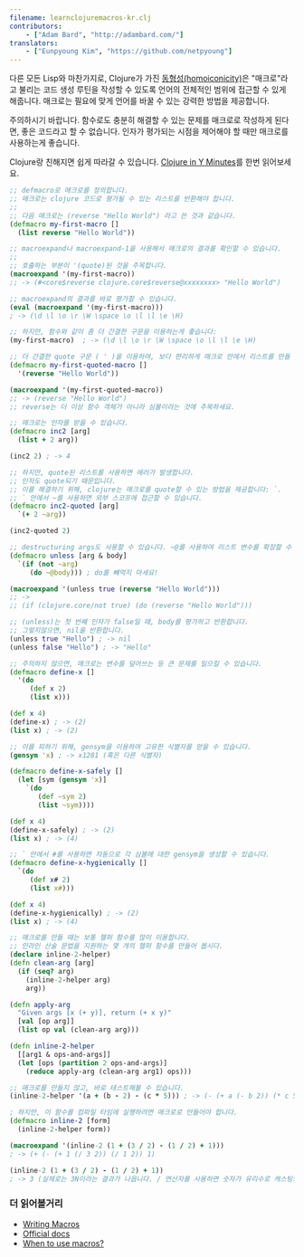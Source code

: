 ```yaml
---
filename: learnclojuremacros-kr.clj
contributors:
    - ["Adam Bard", "http://adambard.com/"]
translators:
    - ["Eunpyoung Kim", "https://github.com/netpyoung"]
---
```


다른 모든 Lisp와 마찬가지로, Clojure가 가진 [동형성(homoiconicity)](https://en.wikipedia.org/wiki/Homoiconic)은
 "매크로"라고 불리는 코드 생성 루틴을 작성할 수 있도록 언어의 전체적인 범위에 접근할 수 있게 해줍니다.
 매크로는 필요에 맞게 언어를 바꿀 수 있는 강력한 방법을 제공합니다.

주의하시기 바랍니다. 함수로도 충분히 해결할 수 있는 문제를 매크로로 작성하게 된다면, 좋은 코드라고 할 수 없습니다.
인자가 평가되는 시점을 제어해야 할 때만 매크로를 사용하는게 좋습니다.

Clojure랑 친해지면 쉽게 따라갈 수 있습니다. [Clojure in Y Minutes](/docs/ko-kr/clojure-kr/)를 한번 읽어보세요.

```clojure
;; defmacro로 매크로를 정의합니다.
;; 매크로는 clojure 코드로 평가될 수 있는 리스트를 반환해야 합니다.
;;
;; 다음 매크로는 (reverse "Hello World") 라고 쓴 것과 같습니다.
(defmacro my-first-macro []
  (list reverse "Hello World"))

;; macroexpand나 macroexpand-1을 사용해서 매크로의 결과를 확인할 수 있습니다.
;;
;; 호출하는 부분이 '(quote)된 것을 주목합니다.
(macroexpand '(my-first-macro))
;; -> (#<core$reverse clojure.core$reverse@xxxxxxxx> "Hello World")

;; macroexpand의 결과를 바로 평가할 수 있습니다.
(eval (macroexpand '(my-first-macro)))
; -> (\d \l \o \r \W \space \o \l \l \e \H)

;; 하지만, 함수와 같이 좀 더 간결한 구문을 이용하는게 좋습니다:
(my-first-macro)  ; -> (\d \l \o \r \W \space \o \l \l \e \H)

;; 더 간결한 quote 구문 ( ' )을 이용하여, 보다 편리하게 매크로 안에서 리스트를 만들 수 있습니다:
(defmacro my-first-quoted-macro []
  '(reverse "Hello World"))

(macroexpand '(my-first-quoted-macro))
;; -> (reverse "Hello World")
;; reverse는 더 이상 함수 객체가 아니라 심볼이라는 것에 주목하세요.

;; 매크로는 인자를 받을 수 있습니다.
(defmacro inc2 [arg]
  (list + 2 arg))

(inc2 2) ; -> 4

;; 하지만, quote된 리스트를 사용하면 에러가 발생합니다.
;; 인자도 quote되기 때문입니다.
;; 이를 해결하기 위해, clojure는 매크로를 quote할 수 있는 방법을 제공합니다: `.
;; ` 안에서 ~를 사용하면 외부 스코프에 접근할 수 있습니다.
(defmacro inc2-quoted [arg]
  `(+ 2 ~arg))

(inc2-quoted 2)

;; destructuring args도 사용할 수 있습니다. ~@를 사용하여 리스트 변수를 확장할 수 있습니다.
(defmacro unless [arg & body]
  `(if (not ~arg)
     (do ~@body))) ; do를 빼먹지 마세요!

(macroexpand '(unless true (reverse "Hello World")))
;; ->
;; (if (clojure.core/not true) (do (reverse "Hello World")))

;; (unless)는 첫 번째 인자가 false일 때, body를 평가하고 반환합니다.
;; 그렇지않으면, nil을 반환합니다.
(unless true "Hello") ; -> nil
(unless false "Hello") ; -> "Hello"

;; 주의하지 않으면, 매크로는 변수를 덮어쓰는 등 큰 문제를 일으킬 수 있습니다.
(defmacro define-x []
  '(do
     (def x 2)
     (list x)))

(def x 4)
(define-x) ; -> (2)
(list x) ; -> (2)

;; 이를 피하기 위해, gensym을 이용하여 고유한 식별자를 얻을 수 있습니다.
(gensym 'x) ; -> x1281 (혹은 다른 식별자)

(defmacro define-x-safely []
  (let [sym (gensym 'x)]
    `(do
       (def ~sym 2)
       (list ~sym))))

(def x 4)
(define-x-safely) ; -> (2)
(list x) ; -> (4)

;; ` 안에서 #를 사용하면 자동으로 각 심볼에 대한 gensym을 생성할 수 있습니다.
(defmacro define-x-hygienically []
  `(do
     (def x# 2)
     (list x#)))

(def x 4)
(define-x-hygienically) ; -> (2)
(list x) ; -> (4)

;; 매크로를 만들 때는 보통 헬퍼 함수를 많이 이용합니다.
;; 인라인 산술 문법을 지원하는 몇 개의 헬퍼 함수를 만들어 봅시다.
(declare inline-2-helper)
(defn clean-arg [arg]
  (if (seq? arg)
    (inline-2-helper arg)
    arg))

(defn apply-arg
  "Given args [x (+ y)], return (+ x y)"
  [val [op arg]]
  (list op val (clean-arg arg)))

(defn inline-2-helper
  [[arg1 & ops-and-args]]
  (let [ops (partition 2 ops-and-args)]
    (reduce apply-arg (clean-arg arg1) ops)))

;; 매크로를 만들지 않고, 바로 테스트해볼 수 있습니다.
(inline-2-helper '(a + (b - 2) - (c * 5))) ; -> (- (+ a (- b 2)) (* c 5))

; 하지만, 이 함수를 컴파일 타임에 실행하려면 매크로로 만들어야 합니다.
(defmacro inline-2 [form]
  (inline-2-helper form))

(macroexpand '(inline-2 (1 + (3 / 2) - (1 / 2) + 1)))
; -> (+ (- (+ 1 (/ 3 2)) (/ 1 2)) 1)

(inline-2 (1 + (3 / 2) - (1 / 2) + 1))
; -> 3 (실제로는 3N이라는 결과가 나옵니다. / 연산자를 사용하면 숫자가 유리수로 캐스팅되기 때문입니다.)
```

### 더 읽어볼거리

- [Writing Macros](http://www.braveclojure.com/writing-macros/)
- [Official docs](http://clojure.org/macros)
- [When to use macros?](https://lispcast.com/when-to-use-a-macro/)
